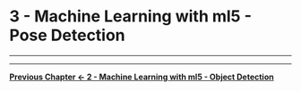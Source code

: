 # 3 - Machine Learning with ml5 - Pose Detection



<hr><hr>

**[Previous Chapter <- 2 - Machine Learning with ml5 - Object Detection](2-ml-object-detection.md)**
